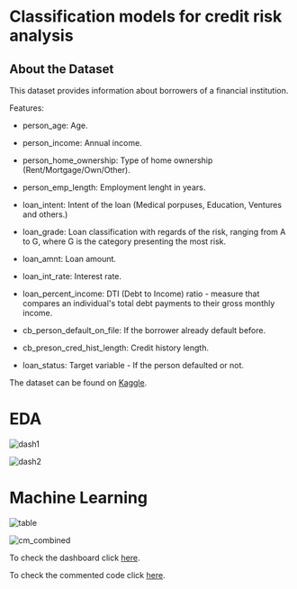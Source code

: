 # Classification models for credit risk analysis

## About the Dataset

This dataset provides information about borrowers of a financial institution.

Features:

* person_age: Age.

* person_income: Annual income.

* person_home_ownership: Type of home ownership (Rent/Mortgage/Own/Other).

* person_emp_length: Employment lenght in years.

* loan_intent: Intent of the loan (Medical porpuses, Education, Ventures and others.)

* loan_grade: Loan classification with regards of the risk, ranging from A to G, where G is the category presenting the most risk.

* loan_amnt: Loan amount.

* loan_int_rate: Interest rate.

* loan_percent_income: DTI (Debt to Income) ratio - measure that compares an individual's total debt payments to their gross monthly income.

* cb_person_default_on_file: If the borrower already default before.

* cb_preson_cred_hist_length: Credit history length.

* loan_status: Target variable - If the person defaulted or not.


The dataset can be found on [Kaggle](https://www.kaggle.com/datasets/laotse/credit-risk-dataset).

# EDA

![dash1](https://user-images.githubusercontent.com/121902546/221193878-c184be1f-d13e-4db8-834f-2e7d2b477ca9.png)


![dash2](https://user-images.githubusercontent.com/121902546/221194152-cdf6d951-ca54-4bd9-a21c-e06b3ed94f71.png)

# Machine Learning

![table](https://user-images.githubusercontent.com/121902546/221022436-aac16929-b8da-4301-aa8f-654f5448f9e8.png)

![cm_combined](https://user-images.githubusercontent.com/121902546/221022437-906c7154-2c0c-4385-b59d-4c505c8e595a.png)




To check the dashboard click [here](https://app.powerbi.com/view?r=eyJrIjoiYmZkODAzNzYtOTEzZi00OTI1LWIyYWItN2ZlZDljNWQ4YWRkIiwidCI6IjJjOTUwZWUxLWY4ZWYtNDY1MS05ZmRiLTIwZjRjNjk0ZTAzYyJ9).

To check the commented code click [here](ML_Credit_Risk.ipynb).
